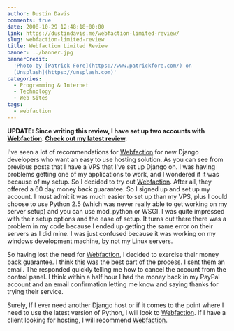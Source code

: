 ```yaml
---
author: Dustin Davis
comments: true
date: 2008-10-29 12:48:18+00:00
link: https://dustindavis.me/webfaction-limited-review/
slug: webfaction-limited-review
title: Webfaction Limited Review
banner: ../banner.jpg
bannerCredit:
  'Photo by [Patrick Fore](https://www.patrickfore.com/) on
  [Unsplash](https://unsplash.com)'
categories:
  - Programming & Internet
  - Technology
  - Web Sites
tags:
  - webfaction
---
```


**UPDATE: Since writing this review, I have set up two accounts with
**[**Webfaction**](http://www.webfaction.com/?affiliate=redseam)**.
**[**Check out my latest review**](https://dustindavis.me/webfaction-review.html)**.**

I've seen a lot of recommendations for
[Webfaction](http://www.webfaction.com/signup?affiliate=redseam) for new Django
developers who want an easy to use hosting solution. As you can see from
previous posts that I have a VPS that I've set up Django on. I was having
problems getting one of my applications to work, and I wondered if it was
because of my setup. So I decided to try out
[Webfaction](http://www.webfaction.com/signup?affiliate=redseam). After all,
they offered a 60 day money back guarantee. So I signed up and set up my
account. I must admit it was much easier to set up than my VPS, plus I could
choose to use Python 2.5 (which was never really able to get working on my
server setup) and you can use mod_python or WSGI. I was quite impressed with
their setup options and the ease of setup. It turns out there there was a
problem in my code because I ended up getting the same error on their servers as
I did mine. I was just confused because it was working on my windows development
machine, by not my Linux servers.

So having lost the need for
[Webfaction](http://www.webfaction.com/signup?affiliate=redseam), I decided to
exercise their money back guarantee. I think this was the best part of the
process. I sent them an email. The responded quickly telling me how to cancel
the account from the control panel. I think within a half hour I had the money
back in my PayPal account and an email confirmation letting me know and saying
thanks for trying their service.

Surely, If I ever need another Django host or if it comes to the point where I
need to use the latest version of Python, I will look to
[Webfaction](http://www.webfaction.com/signup?affiliate=redseam). If I have a
client looking for hosting, I will recommend
[Webfaction](http://www.webfaction.com/?affiliate=redseam).
